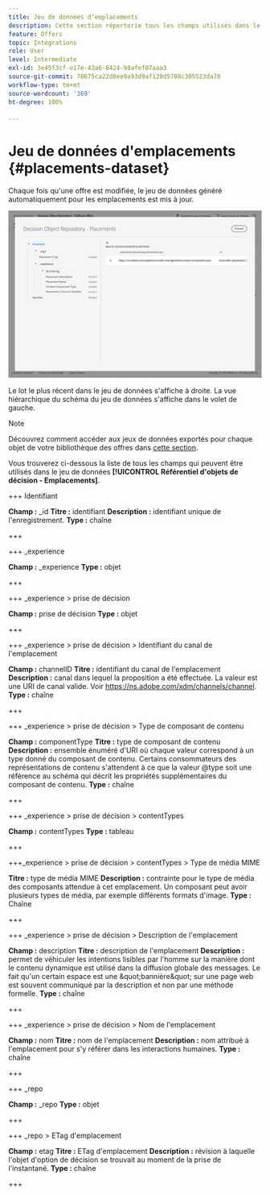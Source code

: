 ```yaml
---
title: Jeu de données d’emplacements
description: Cette section répertorie tous les champs utilisés dans le jeu de données exporté pour les emplacements.
feature: Offers
topic: Integrations
role: User
level: Intermediate
exl-id: 3e45f3cf-e17e-43a6-8424-98afef07aaa3
source-git-commit: 78675ca22d8ee9a93d9af128d5708c305523da78
workflow-type: tm+mt
source-wordcount: '369'
ht-degree: 100%

---
```


# Jeu de données d&#39;emplacements {#placements-dataset}

Chaque fois qu&#39;une offre est modifiée, le jeu de données généré automatiquement pour les emplacements est mis à jour.

![](../assets/dataset-placements.png)

Le lot le plus récent dans le jeu de données s&#39;affiche à droite. La vue hiérarchique du schéma du jeu de données s&#39;affiche dans le volet de gauche.

>[!NOTE]
>
>Découvrez comment accéder aux jeux de données exportés pour chaque objet de votre bibliothèque des offres dans [cette section](../export-catalog/access-dataset.md).

Vous trouverez ci-dessous la liste de tous les champs qui peuvent être utilisés dans le jeu de données **[!UICONTROL Référentiel d&#39;objets de décision - Emplacements]**.

<!--A placement describes a location or place in a personalized message. It is used to set technical constraints for content that the personalization decision supplies. The placement also represents a request to produce certain types of metrics when an experience event is produced where this placement is involved. For instance, the placement facilitates a personalized clickable image inside an email shown to an end-user. The placement may for instance request from the assembled experience that the click on its image gets reported in an experience event with a metric https://ns.adobe.com/xdm/data/metrics/web/linkclicks and a reference to this placement.-->

+++ Identifiant

**Champ :** _id 
**Titre :** identifiant 
**Description :** identifiant unique de l&#39;enregistrement.
**Type :** chaîne

+++

+++ _experience

**Champ :** _experience
**Type :** objet

+++

+++ _experience > prise de décision

**Champ :** prise de décision
**Type :** objet

+++

+++ _experience > prise de décision > Identifiant du canal de l&#39;emplacement

**Champ :** channelID
**Titre :** identifiant du canal de l&#39;emplacement
**Description :** canal dans lequel la proposition a été effectuée. La valeur est une URI de canal valide. Voir https://ns.adobe.com/xdm/channels/channel.
**Type :** chaîne

+++

+++ _experience > prise de décision > Type de composant de contenu

**Champ :** componentType
**Titre :** type de composant de contenu
**Description :** ensemble énuméré d&#39;URI où chaque valeur correspond à un type donné du composant de contenu. Certains consommateurs des représentations de contenu s&#39;attendent à ce que la valeur @type soit une référence au schéma qui décrit les propriétés supplémentaires du composant de contenu.
**Type :** chaîne

+++

+++ _experience > prise de décision > contentTypes

**Champ :** contentTypes
**Type :** tableau

+++

+++_experience > prise de décision > contentTypes > Type de média MIME

**Titre :** type de média MIME
**Description :** contrainte pour le type de média des composants attendue à cet emplacement. Un composant peut avoir plusieurs types de média, par exemple différents formats d&#39;image.
**Type :** Chaîne

+++

+++ _experience > prise de décision > Description de l&#39;emplacement

**Champ :** description
**Titre :** description de l&#39;emplacement
**Description :** permet de véhiculer les intentions lisibles par l&#39;homme sur la manière dont le contenu dynamique est utilisé dans la diffusion globale des messages. Le fait qu&#39;un certain espace est une \&quot;bannière\&quot; sur une page web est souvent communiqué par la description et non par une méthode formelle.
**Type :** chaîne

+++

+++ _experience > prise de décision > Nom de l&#39;emplacement

**Champ :** nom
**Titre :** nom de l&#39;emplacement
**Description :** nom attribué à l&#39;emplacement pour s&#39;y référer dans les interactions humaines.
**Type :** chaîne

+++

+++ _repo

**Champ :** _repo 
**Type :** objet

+++

+++ _repo > ETag d&#39;emplacement

**Champ :** etag
**Titre :** ETag d&#39;emplacement
**Description :** révision à laquelle l&#39;objet d&#39;option de décision se trouvait au moment de la prise de l&#39;instantané.
**Type :** chaîne

+++
